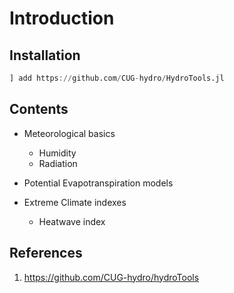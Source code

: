 # Introduction

## Installation

```julia
] add https://github.com/CUG-hydro/HydroTools.jl
```

## Contents

- Meteorological basics  
  - Humidity
  - Radiation

- Potential Evapotranspiration models

- Extreme Climate indexes
  - Heatwave index

## References

1. <https://github.com/CUG-hydro/hydroTools>

